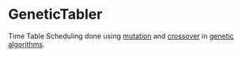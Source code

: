 # GeneticTabler
Time Table Scheduling done using [mutation](<https://en.wikipedia.org/wiki/Mutation_(genetic_algorithm)>) and [crossover](<https://en.wikipedia.org/wiki/Crossover_(genetic_algorithm)>) in [genetic algorithms](https://en.wikipedia.org/wiki/Genetic_algorithm).
